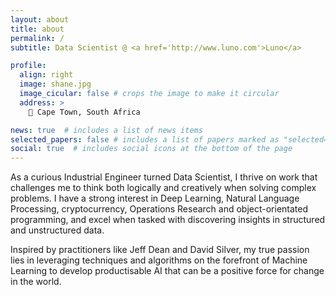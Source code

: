 ```yaml
---
layout: about
title: about
permalink: /
subtitle: Data Scientist @ <a href='http://www.luno.com'>Luno</a>

profile:
  align: right
  image: shane.jpg
  image_cicular: false # crops the image to make it circular
  address: >
    📍 Cape Town, South Africa

news: true  # includes a list of news items
selected_papers: false # includes a list of papers marked as "selected={true}"
social: true  # includes social icons at the bottom of the page
---
```


As a curious Industrial Engineer turned Data Scientist, I thrive on work that challenges me to think both logically and creatively when solving complex problems. I have a strong interest in Deep Learning, Natural Language Processing, cryptocurrency, Operations Research and object-orientated programming, and excel when tasked with discovering insights in structured and unstructured data.

Inspired by practitioners like Jeff Dean and David Silver, my true passion lies in leveraging techniques and algorithms on the forefront of Machine Learning to develop productisable AI that can be a positive force for change in the world.

